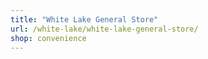 ```yaml
---
title: "White Lake General Store"
url: /white-lake/white-lake-general-store/
shop: convenience
---
```

